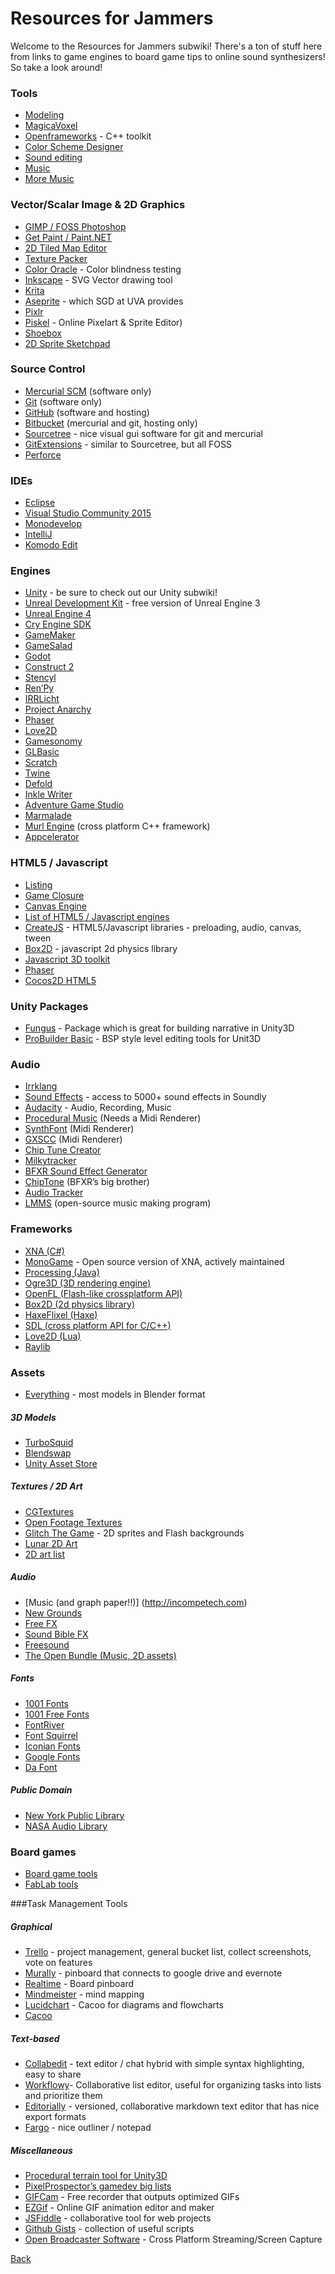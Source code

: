 # Resources for Jammers

Welcome to the Resources for Jammers subwiki! There's a ton of stuff here from links to game engines to board game tips to online sound synthesizers! So take a look around!

### Tools
* [Modeling](http://blender.org)
* [MagicaVoxel](https://voxel.codeplex.com/)
* [Openframeworks](http://www.openframeworks.cc/) - C++ toolkit
* [Color Scheme Designer](http://colorschemedesigner.com/)
* [Sound editing](http://audacity.sf.net/)
* [Music](http://lmms.sf.net/)
* [More Music](http://boscaceoil.net/)

### Vector/Scalar Image & 2D Graphics
* [GIMP / FOSS Photoshop](http://gimp.org)
* [Get Paint / Paint.NET](http://www.getpaint.net/)
* [2D Tiled Map Editor](http://www.mapeditor.org/)
* [Texture Packer](http://www.codeandweb.com/texturepacker)
* [Color Oracle](http://colororacle.org) - Color blindness testing
* [Inkscape](http://inkscape.org/) - SVG Vector drawing tool
* [Krita](https://krita.org/)
* [Aseprite](http://www.aseprite.org/) - which SGD at UVA provides
* [Pixlr](http://pixlr.com/editor/)
* [Piskel](http://www.piskelapp.com/) - Online Pixelart & Sprite Editor)
* [Shoebox](http://renderhjs.net/shoebox/) 
* [2D Sprite Sketchpad](https://goo.gl/drj1Xd)

### Source Control
* [Mercurial SCM](http://mercurial.selenic.com) (software only)
* [Git](http://git-scm.com) (software only)
* [GitHub](https://github.com) (software and hosting)
* [Bitbucket](https://bitbucket.org) (mercurial and git, hosting only)
* [Sourcetree](http://www.sourcetreeapp.com/) - nice visual gui software for git and mercurial
* [GitExtensions](https://code.google.com/p/gitextensions/) - similar to Sourcetree, but all FOSS
* [Perforce](https://www.perforce.com/)

### IDEs
* [Eclipse](http://www.eclipse.org/)
* [Visual Studio Community 2015](https://www.visualstudio.com/en-us/products/visual-studio-community-vs.aspx)
* [Monodevelop](http://monodevelop.com/)
* [IntelliJ](http://www.jetbrains.com/idea/)
* [Komodo Edit](http://www.activestate.com/komodo-edit)

### Engines
* [Unity](http://unity3d.com) - be sure to check out our Unity subwiki!
* [Unreal Development Kit](http://unrealengine.com/udk) - free version of Unreal Engine 3
* [Unreal Engine 4](https://www.unrealengine.com/what-is-unreal-engine-4)
* [Cry Engine SDK](http://cryengine.com)
* [GameMaker](http://yoyogames.com)
* [GameSalad](http://gamesalad.com)
* [Godot](http://www.godotengine.org)
* [Construct 2](https://www.scirra.com/construct2)
* [Stencyl](http://www.stencyl.com/)
* [Ren’Py](http://www.renpy.org/)
* [IRRLicht](http://irrlicht.sourceforge.net/)
* [Project Anarchy](http://www.projectanarchy.com/)
* [Phaser](http://phaser.io)
* [Love2D](https://love2d.org/‎)
* [Gamesonomy](http://www.gamesonomy.com/)
* [GLBasic](http://www.glbasic.com)
* [Scratch](https://scratch.mit.edu/)
* [Twine](http://twinery.org/) 
* [Defold](http://www.defold.com/defold/)
* [Inkle Writer](http://www.inklestudios.com/inklewriter/)
* [Adventure Game Studio](http://www.adventuregamestudio.co.uk/) 
* [Marmalade](https://www.madewithmarmalade.com/)
* [Murl Engine](http://murlengine.com/) (cross platform C++ framework)
* [Appcelerator](http://www.appcelerator.com/developers/)

### HTML5 / Javascript
* [Listing](http://html5gameengine.com/)
* [Game Closure](http://www.gameclosure.com/)
* [Canvas Engine](http://canvasengine.net/)
* [List of HTML5 / Javascript engines](ttp://html5gameengine.com/)
* [CreateJS](http://createjs.com/#!/CreateJS) - HTML5/Javascript libraries - preloading, audio, canvas, tween
* [Box2D](http://box2d-js.sourceforge.net/) - javascript 2d physics library
* [Javascript 3D toolkit](http://jeromeetienne.github.io/tquery/)
* [Phaser](http://phaser.io/)
* [Cocos2D HTML5](http://www.cocos2d-x.org/download)

### Unity Packages
* [Fungus](http://fungusgames.com/) - Package which is great for building narrative in Unity3D 
* [ProBuilder Basic](http://www.protoolsforunity3d.com/probuilder/) - BSP style level editing tools for Unit3D

### Audio
* [Irrklang](http://www.ambiera.com/irrklang/)
* [Sound Effects](http://www.asoundeffect.com/global-game-jam-sound-effects/) - access to 5000+ sound effects in Soundly
* [Audacity](http://audacity.sourceforge.net/) - Audio, Recording, Music
* [Procedural Music](http://abundant-music.com) (Needs a Midi Renderer)
* [SynthFont](http://www.synthfont.com) (Midi Renderer)
* [GXSCC](http://www.geocities.co.jp/SiliconValley-SanJose/8700/P/GsorigE.htm) (Midi Renderer)
* [Chip Tune Creator](http://www.beepbox.co)
* [Milkytracker](http://www.milkytracker.org)
* [BFXR Sound Effect Generator](http://www.bfxr.net/)
* [ChipTone](http://sfbgames.com/chiptone/?s=eNpjYOIwNdnPwGARyAAG9Q1AQoHnjLERz5n6__b_GYyNIII-Z1DpyBnYxdXSoIawrwNqnQhkAA0Bi8BoIgQYUPkwM2F21v8HQfn_QD4AHocxQA..) (BFXR’s big brother)
* [Audio Tracker](http://ludumdare.com/compo/2011/12/13/if-you-find-it-hard-to-make-music-read-this/)
* [LMMS](https://lmms.io/) (open-source music making program)

### Frameworks
* [XNA (C#)](http://www.microsoft.com/en-us/download/details.aspx?id=23714)
* [MonoGame](http://monogame.net/) - Open source version of XNA, actively maintained
* [Processing (Java)](http://processing.org/)
* [Ogre3D (3D rendering engine)](http://www.ogre3d.org/)
* [OpenFL (Flash-like crossplatform API)](http://www.openfl.org/)
* [Box2D (2d physics library)](http://box2d.org/)
* [HaxeFlixel (Haxe)](http://www.haxeflixel.com) 
* [SDL (cross platform API for C/C++)](http://www.libsdl.org/index.php)
* [Love2D (Lua)](http://love2d.org)
* [Raylib](http://www.raylib.com/)

### Assets
* [Everything](ttp://opengameart.org) - most models in Blender format

##### 3D Models
* [TurboSquid](http://turboSquid.com)
* [Blendswap](http://www.blendswap.com/)
* [Unity Asset Store](https://www.assetstore.unity3d.com)

##### Textures / 2D Art
* [CGTextures](http://www.cgtextures.com)
* [Open Footage Textures](http://www.openfootage.net)
* [Glitch The Game](http://glitchthegame.com/public-domain-game-art/) - 2D sprites and Flash backgrounds
* [Lunar 2D Art](http://lunar.lostgarden.com/labels/free%20game%20graphics.html)
* [2D art list](http://bit.ly/18avkmQ)

##### Audio
* [Music (and graph paper!!)] (http://incompetech.com)
* [New Grounds](http://www.newgrounds.com/audio)
* [Free FX](http://freesfx.co.uk)
* [Sound Bible FX](http://soundbible.com)
* [Freesound](http://freesound.org/)
* [The Open Bundle (Music, 2D assets)](http://open.commonly.cc/)

##### Fonts
* [1001 Fonts](http://www.1001fonts.com)
* [1001 Free Fonts](http://www.1001freefonts.com)
* [FontRiver](http://www.fontriver.com)
* [Font Squirrel](http://www.fontsquirrel.com)
* [Iconian Fonts](http://www.iconian.com)
* [Google Fonts](http://www.google.com/fonts)
* [Da Font](http://dafont.com/)

##### Public Domain
* [New York Public Library](http://digitalcollections.nypl.org/)
* [NASA Audio Library](https://archive.org/details/nasaaudiocollection) 

### Board games
* [Board game tools](http://www.rptools.net/)
* [FabLab tools](http://fab.cba.mit.edu/content/tools/)

###Task Management Tools

##### Graphical
* [Trello](https://trello.com/) -  project management, general bucket list, collect screenshots, vote on features
* [Murally](https://mural.co/) - pinboard that connects to google drive and evernote
* [Realtime](https://realtimeboard.com/) - Board pinboard
* [Mindmeister](https://www.mindmeister.com/) - mind mapping
* [Lucidchart](https://www.lucidchart.com/) - Cacoo for diagrams and flowcharts
* [Cacoo](https://cacoo.com/) 

##### Text-based
* [Collabedit](http://collabedit.com/) - text editor / chat hybrid with simple syntax highlighting, easy to share
* [Workflowy](https://workflowy.com/)- Collaborative list editor, useful for organizing tasks into lists and prioritize them
* [Editorially](http://stet.editorially.com/articles/editorially-joins-vox-media/) - versioned, collaborative markdown text editor that has nice export formats 
* [Fargo](http://fargo.io/) - nice outliner / notepad

##### Miscellaneous
* [Procedural terrain tool for Unity3D](http://code.google.com/p/unityterraintoolkit/downloads/list)
* [PixelProspector’s gamedev big lists](http://www.pixelprospector.com/indie-resources/)
* [GIFCam](http://blog.bahraniapps.com/gifcam/) - Free recorder that outputs optimized GIFs
* [EZGif](https://ezgif.com/) - Online GIF animation editor and maker
* [JSFiddle](https://jsfiddle.net/) - collaborative tool for web projects 
* [Github Gists](https://gist.github.com/) -  collection of useful scripts
* [Open Broadcaster Software](https://obsproject.com/) - Cross Platform Streaming/Screen Capture


[Back](../README.md)
